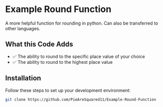 # Example Round Function

A more helpful function for rounding in python. Can also be transferred to other languages. 

## What this Code Adds

- ✅ The ability to round to the specific place value of your choice
- ✅ The ability to round to the highest place value

## Installation

Follow these steps to set up your development environment:
```bash
git clone https://github.com/PieAreSquared11/Example-Round-Function
